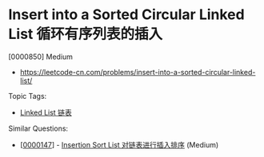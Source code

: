 # Insert into a Sorted Circular Linked List 循环有序列表的插入

[0000850] Medium

- https://leetcode-cn.com/problems/insert-into-a-sorted-circular-linked-list/

Topic Tags:

- [Linked List 链表](https://leetcode-cn.com/tag/linked-list/)

Similar Questions:

- [[0000147](https://leetcode-cn.com/problems/insertion-sort-list/)] - [Insertion Sort List 对链表进行插入排序](./0000147.insertion-sort-list.md) (Medium)
